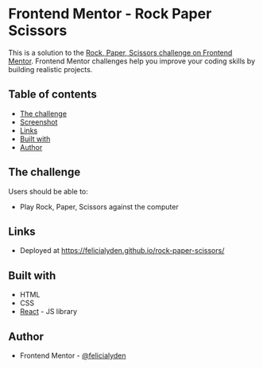 # Frontend Mentor - Rock Paper Scissors

This is a solution to the [Rock, Paper, Scissors challenge on Frontend Mentor](https://www.frontendmentor.io/challenges/rock-paper-scissors-game-pTgwgvgH). Frontend Mentor challenges help you improve your coding skills by building realistic projects. 

## Table of contents

- [The challenge](#the-challenge)
- [Screenshot](#screenshot)
- [Links](#links)
- [Built with](#built-with)
- [Author](#author)

## The challenge

Users should be able to:

- Play Rock, Paper, Scissors against the computer

## Links

- Deployed at https://felicialyden.github.io/rock-paper-scissors/

## Built with

- HTML
- CSS
- [React](https://reactjs.org/) - JS library

## Author

- Frontend Mentor - [@felicialyden](https://www.frontendmentor.io/profile/yourusername)
